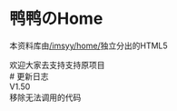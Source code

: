 # 鸭鸭のHome
本资料库由[/imsyy/home/](https://github.com/imsyy/home)独立分出的HTML5
<div>欢迎大家去支持支持原项目
  </div>
# 更新日志
<div>V1.50</div>
<div>移除无法调用的代码</div>
